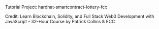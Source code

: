 Tutorial Project: hardhat-smartcontract-lottery-fcc

Credit: Learn Blockchain, Solidity, and Full Stack Web3 Development with JavaScript – 32-Hour Course by Patrick Collins & FCC
